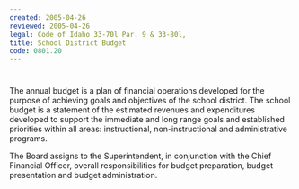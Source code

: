 ```yaml
---
created: 2005-04-26
reviewed: 2005-04-26
legal: Code of Idaho 33-70l Par. 9 & 33-80l,
title: School District Budget
code: 0801.20
---
```


#  

The annual budget is a plan of financial operations developed for the purpose of achieving goals and objectives of the school district. The school budget is a statement of the estimated revenues and expenditures developed to support the immediate and long range goals and established priorities within all areas: instructional, non-instructional and administrative programs.

The Board assigns to the Superintendent, in conjunction with the Chief Financial Officer, overall responsibilities for budget preparation, budget presentation and budget administration.

